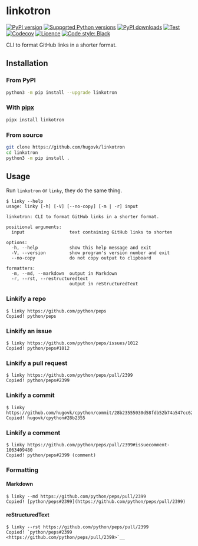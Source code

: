 # linkotron

[![PyPI version](https://img.shields.io/pypi/v/linkotron.svg?logo=pypi&logoColor=FFE873)](https://pypi.org/project/linkotron/)
[![Supported Python versions](https://img.shields.io/pypi/pyversions/linkotron.svg?logo=python&logoColor=FFE873)](https://pypi.org/project/linkotron/)
[![PyPI downloads](https://img.shields.io/pypi/dm/linkotron.svg)](https://pypistats.org/packages/linkotron)
[![Test](https://github.com/hugovk/linkotron/actions/workflows/test.yml/badge.svg)](https://github.com/hugovk/linkotron/actions)
[![Codecov](https://codecov.io/gh/hugovk/linkotron/branch/main/graph/badge.svg)](https://codecov.io/gh/hugovk/linkotron)
[![Licence](https://img.shields.io/github/license/hugovk/linkotron.svg)](LICENSE.txt)
[![Code style: Black](https://img.shields.io/badge/code%20style-Black-000000.svg)](https://github.com/psf/black)

CLI to format GitHub links in a shorter format.

## Installation

### From PyPI

```bash
python3 -m pip install --upgrade linkotron
```

### With [pipx][pipx]

```bash
pipx install linkotron
```

[pipx]: https://github.com/pypa/pipx

### From source

```bash
git clone https://github.com/hugovk/linkotron
cd linkotron
python3 -m pip install .
```

## Usage

Run `linkotron` or `linky`, they do the same thing.

<!-- [[[cog
from linkotron.scripts.run_command import run
run("linky --help")
]]] -->

```console
$ linky --help
usage: linky [-h] [-V] [--no-copy] [-m | -r] input

linkotron: CLI to format GitHub links in a shorter format.

positional arguments:
  input                 text containing GitHub links to shorten

options:
  -h, --help            show this help message and exit
  -V, --version         show program's version number and exit
  --no-copy             do not copy output to clipboard

formatters:
  -m, --md, --markdown  output in Markdown
  -r, --rst, --restructuredtext
                        output in reStructuredText
```

<!-- [[[end]]] -->

### Linkify a repo

<!-- [[[cog
run("linky https://github.com/python/peps")
]]] -->

```console
$ linky https://github.com/python/peps
Copied! python/peps
```

<!-- [[[end]]] -->

### Linkify an issue

<!-- [[[cog
run("linky https://github.com/python/peps/issues/1012")
]]] -->

```console
$ linky https://github.com/python/peps/issues/1012
Copied! python/peps#1012
```

<!-- [[[end]]] -->

### Linkify a pull request

<!-- [[[cog
run("linky https://github.com/python/peps/pull/2399")
]]] -->

```console
$ linky https://github.com/python/peps/pull/2399
Copied! python/peps#2399
```

<!-- [[[end]]] -->

### Linkify a commit

<!-- [[[cog
run("linky https://github.com/hugovk/cpython/commit/28b23555030d58fdb52b74a547cc621c49690de0")
]]] -->

```console
$ linky https://github.com/hugovk/cpython/commit/28b23555030d58fdb52b74a547cc621c49690de0
Copied! hugovk/cpython#28b2355
```

<!-- [[[end]]] -->

### Linkify a comment

<!-- [[[cog
run("linky https://github.com/python/peps/pull/2399#issuecomment-1063409480")
]]] -->

```console
$ linky https://github.com/python/peps/pull/2399#issuecomment-1063409480
Copied! python/peps#2399 (comment)
```

<!-- [[[end]]] -->

### Formatting

#### Markdown

<!-- [[[cog
run("linky --md https://github.com/python/peps/pull/2399")
]]] -->

```console
$ linky --md https://github.com/python/peps/pull/2399
Copied! [python/peps#2399](https://github.com/python/peps/pull/2399)
```

<!-- [[[end]]] -->

#### reStructuredText

<!-- [[[cog
run("linky --rst https://github.com/python/peps/pull/2399")
]]] -->

```console
$ linky --rst https://github.com/python/peps/pull/2399
Copied! `python/peps#2399 <https://github.com/python/peps/pull/2399>`__
```

<!-- [[[end]]] -->
